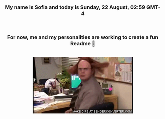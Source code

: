 


<div align="center">
<h3 >My name is Sofia and today is Sunday, 22 August, 02:59 GMT-4</h3><br>
<h3 >For now, me and my personalities are working to create a fun Readme 👋
</h3><br>
<img src='img/dwight.gif' alt='working...'/>
</div>
